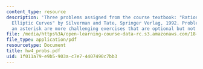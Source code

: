 ```yaml
---
content_type: resource
description: 'Three problems assigned from the course textbook: "Rational Points on
  Elliptic Curves" by Silverman and Tate, Springer Verlag, 1992. Problems marked with
  an asterisk are more challenging exercises that are optional but not required'
file: /media/https%3A/open-learning-course-data-rc.s3.amazonaws.com/18-704-seminar-in-algebra-and-number-theory-rational-points-on-elliptic-curves-fall-2004/1f011a79e9b5903ac7e74407490c7bb3_hw4_probs.pdf
file_type: application/pdf
resourcetype: Document
title: hw4_probs.pdf
uid: 1f011a79-e9b5-903a-c7e7-4407490c7bb3
---
```

